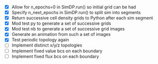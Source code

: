   - [x] Allow for n_epochs=0 in SimDP.run() so initial grid can be had
  - [x] Specify n_next_epochs in SimDP.run() to split sim into segments
  - [x] Return successive cell density grids to Python after each sim segment
  - [x] Mod test py to generate a set of successive grids
  - [x] Mod test nb to generate a set of successive grid images
  - [x] Generate an animation from such a set of images
  - [x] Test periodic topology again
  - [ ] Implement distinct x/y/z topologies
  - [ ] Implement fixed value bcs on each boundary
  - [ ] Implement fixed flux bcs on each boundary